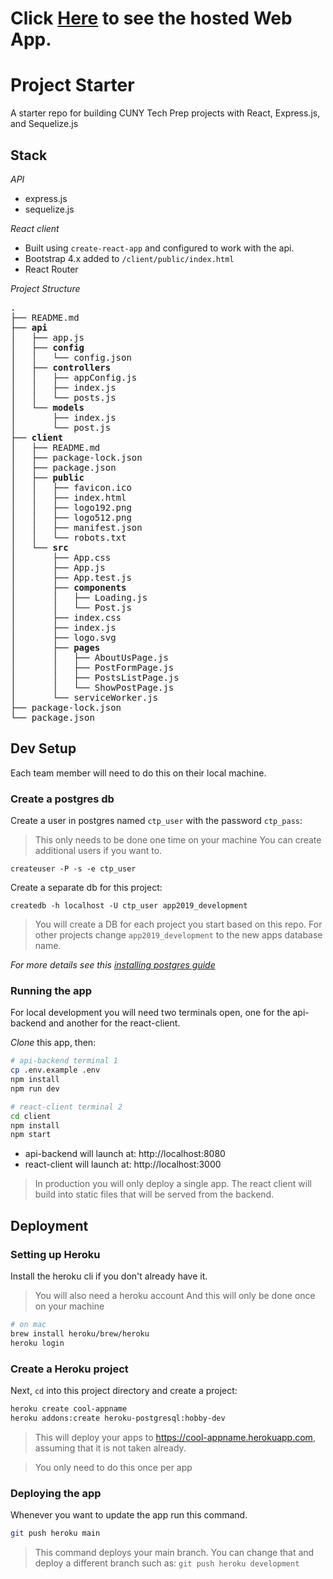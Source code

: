 # Click <a href="https://tools-overflow.herokuapp.com/" target="_blank">Here</a> to see the hosted Web App.

# Project Starter
A starter repo for building CUNY Tech Prep projects with React, Express.js, and Sequelize.js

## Stack

*API*

- express.js
- sequelize.js

*React client*

- Built using `create-react-app` and configured to work with the api.
- Bootstrap 4.x added to `/client/public/index.html`
- React Router

*Project Structure*

<pre>
.
├── README.md
├── <strong>api</strong>
│   ├── app.js
│   ├── <strong>config</strong>
│   │   └── config.json
│   ├── <strong>controllers</strong>
│   │   ├── appConfig.js
│   │   ├── index.js
│   │   └── posts.js
│   └── <strong>models</strong>
│       ├── index.js
│       └── post.js
├── <strong>client</strong>
│   ├── README.md
│   ├── package-lock.json
│   ├── package.json
│   ├── <strong>public</strong>
│   │   ├── favicon.ico
│   │   ├── index.html
│   │   ├── logo192.png
│   │   ├── logo512.png
│   │   ├── manifest.json
│   │   └── robots.txt
│   └── <strong>src</strong>
│       ├── App.css
│       ├── App.js
│       ├── App.test.js
│       ├── <strong>components</strong>
│       │   ├── Loading.js
│       │   └── Post.js
│       ├── index.css
│       ├── index.js
│       ├── logo.svg
│       ├── <strong>pages</strong>
│       │   ├── AboutUsPage.js
│       │   ├── PostFormPage.js
│       │   ├── PostsListPage.js
│       │   └── ShowPostPage.js
│       └── serviceWorker.js
├── package-lock.json
└── package.json
</pre>


## Dev Setup

Each team member will need to do this on their local machine.

### Create a postgres db

Create a user in postgres named `ctp_user` with the password `ctp_pass`:

> This only needs to be done one time on your machine
> You can create additional users if you want to.

```
createuser -P -s -e ctp_user
```

Create a separate db for this project:

```
createdb -h localhost -U ctp_user app2019_development
```

> You will create a DB for each project you start based on this repo. For other projects change `app2019_development` to the new apps database name.

*For more details see this [installing postgres guide](https://github.com/CUNYTechPrep/ctp2019/blob/master/guides/installing-postgresql.md)*

### Running the app

For local development you will need two terminals open, one for the api-backend and another for the react-client.

*Clone* this app, then:

```bash
# api-backend terminal 1
cp .env.example .env
npm install
npm run dev
```

```bash
# react-client terminal 2
cd client
npm install
npm start
```

- api-backend will launch at: http://localhost:8080
- react-client will launch at: http://localhost:3000

> In production you will only deploy a single app. The react client will build into static files that will be served from the backend.

## Deployment

### Setting up Heroku

Install the heroku cli if you don't already have it.

> You will also need a heroku account
> And this will only be done once on your machine

```bash
# on mac
brew install heroku/brew/heroku
heroku login
```

### Create a Heroku project

Next, `cd` into this project directory and create a project:

```bash
heroku create cool-appname
heroku addons:create heroku-postgresql:hobby-dev
```

> This will deploy your apps to https://cool-appname.herokuapp.com, assuming that it is not taken already.

> You only need to do this once per app

### Deploying the app

Whenever you want to update the app run this command.

```bash
git push heroku main
```

> This command deploys your main branch. You can change that and deploy a different branch such as: `git push heroku development`
